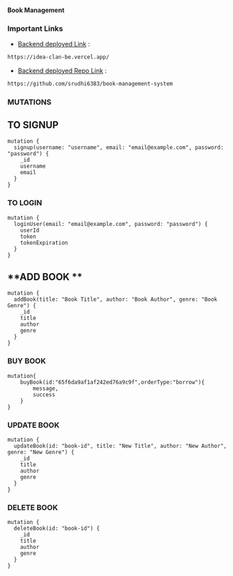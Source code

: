 #### Book Management

### Important Links

- [Backend deployed Link](https://idea-clan-be.vercel.app/) :

```bash
https://idea-clan-be.vercel.app/
```

- [Backend deployed Repo Link](https://github.com/srudhi6383/book-management-system) :

```bash
https://github.com/srudhi6383/book-management-system
```

### **MUTATIONS**

## **TO SIGNUP**
```
mutation {
  signup(username: "username", email: "email@example.com", password: "password") {
    _id
    username
    email
  }
}
```
### **TO LOGIN**

```
mutation {
  loginUser(email: "email@example.com", password: "password") {
    userId
    token
    tokenExpiration
  }
}
```

## **ADD BOOK **

```
mutation {
  addBook(title: "Book Title", author: "Book Author", genre: "Book Genre") {
    _id
    title
    author
    genre
  }
}
```


### **BUY BOOK**

```
mutation{
    buyBook(id:"65f6da9af1af242ed76a9c9f",orderType:"borrow"){
        message,
        success
    }
}
```

### **UPDATE BOOK**

```
mutation {
  updateBook(id: "book-id", title: "New Title", author: "New Author", genre: "New Genre") {
    _id
    title
    author
    genre
  }
}
```

### **DELETE BOOK**

```
mutation {
  deleteBook(id: "book-id") {
    _id
    title
    author
    genre
  }
}
```
